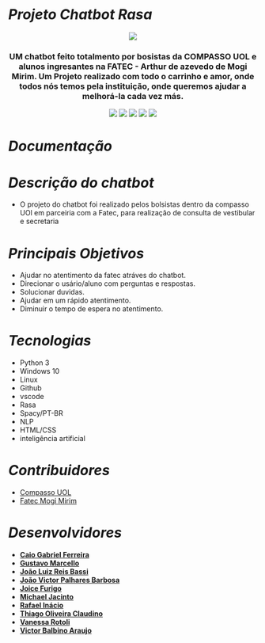 # ***Projeto Chatbot Rasa***
<p align="center"><img src = "https://user-images.githubusercontent.com/26391241/125329604-140e4100-e31c-11eb-9c89-efd2942328c6.jpg"></p>

<h3 align="center">
UM chatbot feito totalmento por bosistas da COMPASSO UOL e alunos ingresantes na FATEC - Arthur de azevedo de Mogi Mirim.
  Um Projeto realizado com todo o carrinho e amor, onde todos nós temos pela instituição, onde queremos ajudar a melhorá-la cada vez más.
</h3>

<p align="center">
<img src = https://img.shields.io/badge/RASA-Chatbot-blueviolet>
<img src = https://img.shields.io/badge/NLP-Machine%20learning-blue>
<img src = https://img.shields.io/badge/SpaCy-PT--BR-red>
<img src = https://img.shields.io/badge/Inteligência_Artificial-Tecnologia-yellow>
<img src = https://img.shields.io/badge/Python-Linguagem%20-brightgreen>
</p>

# ***Documentação***


# ***Descrição do chatbot***
* O projeto do chatbot foi realizado pelos bolsistas dentro da compasso UOl em parceiria com a Fatec, para realização de consulta de vestibular e secretaria

# ***Principais Objetivos***
* Ajudar no atentimento da fatec atráves do chatbot.
* Direcionar o usário/aluno com perguntas e respostas.
* Solucionar duvidas.
* Ajudar em um rápido atentimento.
* Diminuir o tempo de espera no atentimento. 

# ***Tecnologias***
* Python 3
* Windows 10
* Linux
* Github
* vscode
* Rasa
* Spacy/PT-BR
* NLP
* HTML/CSS
* inteligência artificial

# ***Contribuidores***
* [Compasso UOL](https://www.linkedin.com/company/compasso-uol/mycompany/)
* [Fatec Mogi Mirim](https://www.linkedin.com/school/fatec163/)

# ***Desenvolvidores***
- <b>[Caio Gabriel Ferreira](https://www.linkedin.com/in/caio-gferreira/)</b>
- <b>[Gustavo Marcello](https://www.linkedin.com/in/gustavo-goetze-marcello-66275715a/)</b>
- <b>[João Luiz Reis Bassi](https://www.linkedin.com/in/joão-bassi-6921821b1/)</b>
- <b>[João Victor Palhares Barbosa](https://www.linkedin.com/in/vicpb/)</b>
- <b>[Joice Furigo](https://www.linkedin.com/in/joice-gon%C3%A7alves-furigo-498a06204/)</b>
- <b>[Michael Jacinto](https://www.linkedin.com/in/michael-henrique-jacinto-01a188136/)</b>
- <b>[Rafael Inácio](https://www.linkedin.com/in/rafaelinacioo/)</b>
- <b>[Thiago Oliveira Claudino](https://www.linkedin.com/in/thiago-oliveira-271901100/)</b>
- <b>[Vanessa Rotoli](https://www.linkedin.com/in/vanessa-rotoli-5a68a0125/)</b>
- <b>[Victor Balbino Araujo](https://www.linkedin.com/in/victor-balbino-156b81208/)</b>
